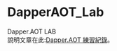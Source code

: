 # DapperAOT_Lab
 Dapper.AOT LAB   
 說明文章在此:[Dapper.AOT 練習紀錄](https://rely-ky.gitbook.io/net8/dapper.aot-lian-xi-ji-lu)。   
 
